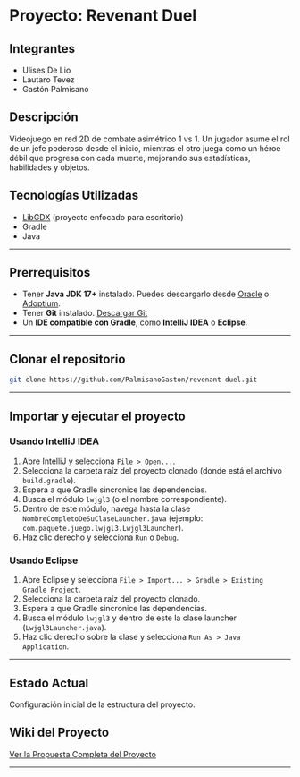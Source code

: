 # **Proyecto: Revenant Duel**

## **Integrantes**

* Ulises De Lio
* Lautaro Tevez
* Gastón Palmisano

## **Descripción**

Videojuego en red 2D de combate asimétrico 1 vs 1. Un jugador asume el rol de un jefe poderoso desde el inicio, mientras el otro juega como un héroe débil que progresa con cada muerte, mejorando sus estadísticas, habilidades y objetos.

## **Tecnologías Utilizadas**

* [LibGDX](https://libgdx.com/) (proyecto enfocado para escritorio)
* Gradle
* Java

---

## **Prerrequisitos**

* Tener **Java JDK 17+** instalado. Puedes descargarlo desde [Oracle](https://www.oracle.com/java/technologies/javase/jdk17-archive-downloads.html) o [Adoptium](https://adoptium.net/).
* Tener **Git** instalado. [Descargar Git](https://git-scm.com/downloads)
* Un **IDE compatible con Gradle**, como **IntelliJ IDEA** o **Eclipse**.

---

## **Clonar el repositorio**

```bash
git clone https://github.com/PalmisanoGaston/revenant-duel.git
```

---

## **Importar y ejecutar el proyecto**

### **Usando IntelliJ IDEA**

1. Abre IntelliJ y selecciona `File > Open...`.
2. Selecciona la carpeta raíz del proyecto clonado (donde está el archivo `build.gradle`).
3. Espera a que Gradle sincronice las dependencias.
4. Busca el módulo `lwjgl3` (o el nombre correspondiente).
5. Dentro de este módulo, navega hasta la clase `NombreCompletoDeSuClaseLauncher.java` (ejemplo: `com.paquete.juego.lwjgl3.Lwjgl3Launcher`).
6. Haz clic derecho y selecciona `Run` o `Debug`.

### **Usando Eclipse**

1. Abre Eclipse y selecciona `File > Import... > Gradle > Existing Gradle Project`.
2. Selecciona la carpeta raíz del proyecto clonado.
3. Espera a que Gradle sincronice las dependencias.
4. Busca el módulo `lwjgl3` y dentro de este la clase launcher (`Lwjgl3Launcher.java`).
5. Haz clic derecho sobre la clase y selecciona `Run As > Java Application`.

---


## **Estado Actual**

Configuración inicial de la estructura del proyecto.

## **Wiki del Proyecto**

[Ver la Propuesta Completa del Proyecto](https://github.com/PalmisanoGaston/revenant-duel/wiki/Propuesta)

---


